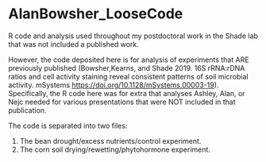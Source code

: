 # AlanBowsher_LooseCode
R code and analysis used throughout my postdoctoral work in the Shade lab that was not included a published work. 

However, the code deposited here is for analysis of experiments that ARE previously published (Bowsher,Kearns, and Shade 2019. 16S rRNA:rDNA ratios and cell activity staining reveal consistent patterns of soil microbial activity. mSystems https://doi.org/10.1128/mSystems.00003-19). Specifically, the R code here was for extra that analyses Ashley, Alan, or Nejc needed for various presentations that were NOT included in that publication.

The code is separated into two files:
1) The bean drought/excess nutrients/control experiment.
2) The corn soil drying/rewetting/phytohormone experiment.


